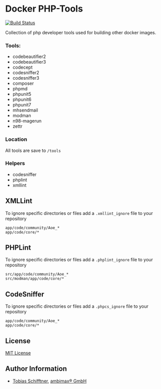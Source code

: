 # Docker PHP-Tools

[![Build Status](https://travis-ci.org/ambimax/docker-phptools.svg?branch=master)](https://travis-ci.org/ambimax/docker-phptools)

Collection of php developer tools used for building other docker images.

### Tools:

 - codebeautifier2 
 - codebeautifier3
 - codecept
 - codesniffer2
 - codesniffer3
 - composer
 - phpmd
 - phpunit5
 - phpunit6
 - phpunit7
 - mhsendmail
 - modman
 - n98-magerun
 - zettr

### Location

All tools are save to `/tools`

### Helpers

 - codesniffer
 - phplint
 - xmllint

## XMLLint

To ignore specific directories or files add a `.xmllint_ignore` file to your repository

```
app/code/community/Aoe_*
app/code/core/*
```

## PHPLint

To ignore specific directories or files add a `.phplint_ignore` file to your repository

```
src/app/code/community/Aoe_*
src/modman/app/code/core/*
```

## CodeSniffer

To ignore specific directories or files add a `.phpcs_ignore` file to your repository

```
app/code/community/Aoe_*
app/code/core/*
```


## License

[MIT License](http://choosealicense.com/licenses/mit/)

## Author Information

 - [Tobias Schifftner](https://twitter.com/tschifftner), [ambimax® GmbH](https://www.ambimax.de)